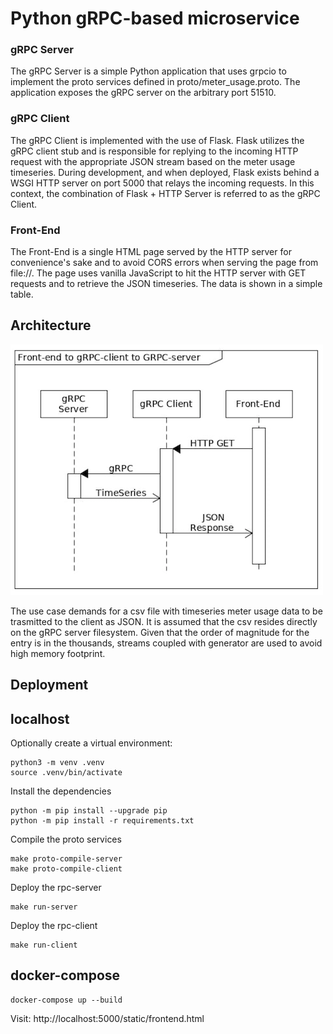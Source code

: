 # Python gRPC-based microservice

### gRPC Server

The gRPC Server is a simple Python application that uses grpcio to implement the proto services defined in proto/meter_usage.proto. The application exposes the gRPC server on the arbitrary port 51510.

### gRPC Client

The gRPC Client is implemented with the use of Flask. Flask utilizes the gRPC client stub and is responsible for replying to the incoming HTTP request with the appropriate JSON stream based on the meter usage timeseries. During development, and when deployed, Flask exists behind a WSGI HTTP server on port 5000 that relays the incoming requests. In this context, the combination of Flask + HTTP Server is referred to as the gRPC Client.

### Front-End

The Front-End is a single HTML page served by the HTTP server for convenience's sake and to avoid CORS errors when serving the page from file://. The page uses vanilla JavaScript to hit the HTTP server with GET requests and to retrieve the JSON timeseries. The data is shown in a simple table.

## Architecture

![alt interaction diagram](interaction_diagram.png "Interaction Diagram")

The use case demands for a csv file with timeseries meter usage data to be trasmitted to the client as JSON. It is assumed that the csv resides directly on the gRPC  server filesystem. Given that the order of magnitude for the entry is in the thousands, streams coupled with generator are used to avoid high memory footprint.

## Deployment

## localhost

Optionally create a virtual environment:

```console
python3 -m venv .venv
source .venv/bin/activate
```

Install the dependencies

```console
python -m pip install --upgrade pip
python -m pip install -r requirements.txt
```

Compile the proto services

```console
make proto-compile-server
make proto-compile-client
```

Deploy the rpc-server

```console
make run-server
```

Deploy the rpc-client

```console
make run-client
```

## docker-compose

```console
docker-compose up --build
```

Visit: http://localhost:5000/static/frontend.html